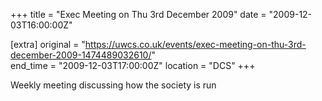 +++
title = "Exec Meeting on Thu 3rd December 2009"
date = "2009-12-03T16:00:00Z"

[extra]
original = "https://uwcs.co.uk/events/exec-meeting-on-thu-3rd-december-2009-1474489032610/"    
end_time = "2009-12-03T17:00:00Z"
location = "DCS"
+++

Weekly meeting discussing how the society is run

